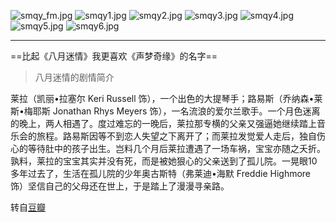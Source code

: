 ![smqy_fm.jpg](http://imgchr.com/images/smqy_fm.jpg)
![smqy1.jpg](http://imgchr.com/images/smqy1.jpg)
![smqy2.jpg](http://imgchr.com/images/smqy2.jpg)
![smqy3.jpg](http://imgchr.com/images/smqy3.jpg)
![smqy4.jpg](http://imgchr.com/images/smqy4.jpg)
![smqy5.jpg](http://imgchr.com/images/smqy5.jpg)
![smqy6.jpg](http://imgchr.com/images/smqy6.jpg)

---

==比起《八月迷情》我更喜欢《声梦奇缘》的名字==


>八月迷情的剧情简介

   莱拉（凯丽•拉塞尔 Keri Russell 饰），一个出色的大提琴手；路易斯（乔纳森•莱斯•梅耶斯 Jonathan Rhys Meyers 饰），一名流浪的爱尔兰歌手。一个月色迷离的晚上，两人相遇了。度过难忘的一晚后，莱拉那专横的父亲又强逼她继续踏上音乐会的旅程。路易斯因等不到恋人失望之下离开了；而莱拉发觉爱人走后，独自伤心的等待肚中的孩子出生。岂料几个月后莱拉遭遇了一场车祸，宝宝亦随之夭折。孰料，莱拉的宝宝其实并没有死，而是被她狠心的父亲送到了孤儿院。一晃眼10多年过去了，生活在孤儿院的少年奥古斯特（弗莱迪•海默 Freddie Highmore 饰）坚信自己的父母还在世上，于是踏上了漫漫寻亲路。

转自[豆瓣](http://movie.douban.com/subject/1844413/)
